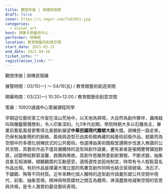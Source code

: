 ```yaml
---
title: 觀想序曲 | 胡棟民個展
draft: false
cover: https://i.imgur.com/TuO391v.jpg
categories:
  - visual_art
host: 清華大學藝術中心
performer: 胡棟民
location: 教育館藝術創意空間
start_date: 2021-03-15
end_date: 2021-04-16
ticket_info: ""
registration_link: ""
---
```

觀想序曲 | 胡棟民個展

展覽時間：03/15(一) ～ 04/16(五) / 教育館藝術創造哭間

開幕時間：03/22(一) 10:30~12:00 / 教育館藝術創意空間

策展：10920通識中心策展課程同學

早期這位藝術家工作室在深山荒地中，以天地為屏障，大自然為創作夥伴，蟲鳴蛙叫與雕鑿聲聲應和，令人印象深刻。九0年代初期，學院時期大多以石雕為主，畢業前藝氣風發更奪得北美館新展望**中華民國現代雕塑大展**大獎。胡棟民一路走來，仍保有抽象簡約的脈絡，風格與造型已由美術館典藏的純藝術前衛作品，蜕變而為空間中的多樣化胡棟民式的公共藝術。他選擇由美術館殿堂邁開步伐進入無牆的公共空間，其藝術作品不僅具備獨特的造型與創作語彙，更有甚者是張開雙臂擁抱群眾，試圖帶給群眾溫馨、救贖與療癒。其創作思維熱愛創新實驗，不斷求變，抽象具象互相演繹，傾聽觀眾的互動感受，適情適性並因地制宜，時常有令人輕鬆莫名作品出現。有的作品是揮灑大塊立面的馬賽克創作同時也結合窯燒玻璃、洗石子、不鏽鋼、陶等不同材質。近年來轉化個人獨特的造型創作語彙形塑公共空間中現代、前衛、抽象意境，精神與物質媒材之間互為體用，淋漓盡致地凝聚空間的哲思與共鳴，是令人激賞的最佳藝術表現。